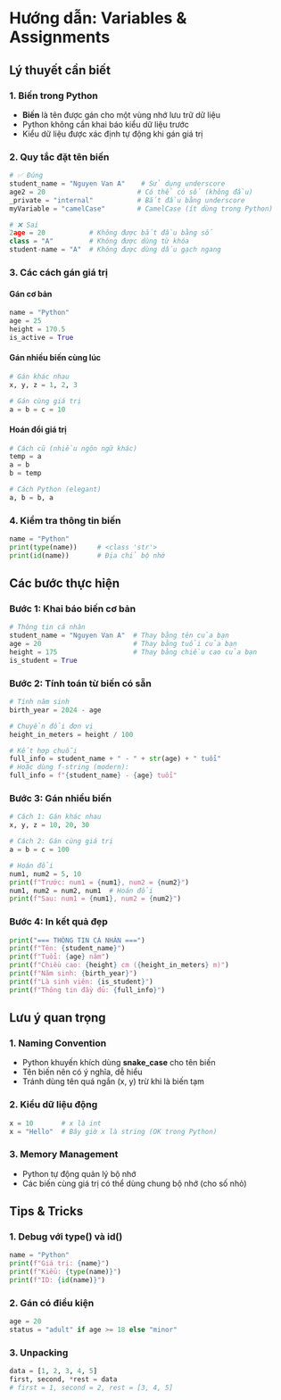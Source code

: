 # Hướng dẫn: Variables & Assignments

## Lý thuyết cần biết

### 1. Biến trong Python

- **Biến** là tên được gán cho một vùng nhớ lưu trữ dữ liệu
- Python không cần khai báo kiểu dữ liệu trước
- Kiểu dữ liệu được xác định tự động khi gán giá trị

### 2. Quy tắc đặt tên biến

```python
# ✅ Đúng
student_name = "Nguyen Van A"    # Sử dụng underscore
age2 = 20                       # Có thể có số (không đầu)
_private = "internal"           # Bắt đầu bằng underscore
myVariable = "camelCase"        # CamelCase (ít dùng trong Python)

# ❌ Sai
2age = 20           # Không được bắt đầu bằng số
class = "A"         # Không được dùng từ khóa
student-name = "A"  # Không được dùng dấu gạch ngang
```

### 3. Các cách gán giá trị

#### Gán cơ bản

```python
name = "Python"
age = 25
height = 170.5
is_active = True
```

#### Gán nhiều biến cùng lúc

```python
# Gán khác nhau
x, y, z = 1, 2, 3

# Gán cùng giá trị
a = b = c = 10
```

#### Hoán đổi giá trị

```python
# Cách cũ (nhiều ngôn ngữ khác)
temp = a
a = b
b = temp

# Cách Python (elegant)
a, b = b, a
```

### 4. Kiểm tra thông tin biến

```python
name = "Python"
print(type(name))     # <class 'str'>
print(id(name))       # Địa chỉ bộ nhớ
```

## Các bước thực hiện

### Bước 1: Khai báo biến cơ bản

```python
# Thông tin cá nhân
student_name = "Nguyen Van A"  # Thay bằng tên của bạn
age = 20                       # Thay bằng tuổi của bạn
height = 175                   # Thay bằng chiều cao của bạn
is_student = True
```

### Bước 2: Tính toán từ biến có sẵn

```python
# Tính năm sinh
birth_year = 2024 - age

# Chuyển đổi đơn vị
height_in_meters = height / 100

# Kết hợp chuỗi
full_info = student_name + " - " + str(age) + " tuổi"
# Hoặc dùng f-string (modern):
full_info = f"{student_name} - {age} tuổi"
```

### Bước 3: Gán nhiều biến

```python
# Cách 1: Gán khác nhau
x, y, z = 10, 20, 30

# Cách 2: Gán cùng giá trị
a = b = c = 100

# Hoán đổi
num1, num2 = 5, 10
print(f"Trước: num1 = {num1}, num2 = {num2}")
num1, num2 = num2, num1  # Hoán đổi
print(f"Sau: num1 = {num1}, num2 = {num2}")
```

### Bước 4: In kết quả đẹp

```python
print("=== THÔNG TIN CÁ NHÂN ===")
print(f"Tên: {student_name}")
print(f"Tuổi: {age} năm")
print(f"Chiều cao: {height} cm ({height_in_meters} m)")
print(f"Năm sinh: {birth_year}")
print(f"Là sinh viên: {is_student}")
print(f"Thông tin đầy đủ: {full_info}")
```

## Lưu ý quan trọng

### 1. Naming Convention

- Python khuyến khích dùng **snake_case** cho tên biến
- Tên biến nên có ý nghĩa, dễ hiểu
- Tránh dùng tên quá ngắn (x, y) trừ khi là biến tạm

### 2. Kiểu dữ liệu động

```python
x = 10       # x là int
x = "Hello"  # Bây giờ x là string (OK trong Python)
```

### 3. Memory Management

- Python tự động quản lý bộ nhớ
- Các biến cùng giá trị có thể dùng chung bộ nhớ (cho số nhỏ)

## Tips & Tricks

### 1. Debug với type() và id()

```python
name = "Python"
print(f"Giá trị: {name}")
print(f"Kiểu: {type(name)}")
print(f"ID: {id(name)}")
```

### 2. Gán có điều kiện

```python
age = 20
status = "adult" if age >= 18 else "minor"
```

### 3. Unpacking

```python
data = [1, 2, 3, 4, 5]
first, second, *rest = data
# first = 1, second = 2, rest = [3, 4, 5]
```
